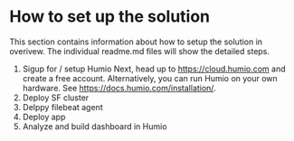 # How to set up the solution

This section contains information about how to setup the solution in overivew. The individual readme.md files will show the detailed steps.


1. Sigup for / setup Humio
    Next, head up to https://cloud.humio.com and create a free account. Alternatively, you can run Humio on your own hardware. See https://docs.humio.com/installation/.
2. Deploy SF cluster
3. Delppy filebeat agent
4. Deploy app
5. Analyze and build dashboard in Humio
